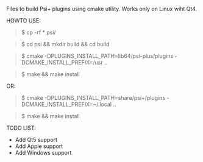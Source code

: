 Files to build Psi+ plugins using cmake utility.
Works only on Linux wiht Qt4.

HOWTO USE:

> $ cp -rf * psi/

> $ cd psi && mkdir build && cd build

> $ cmake -DPLUGINS_INSTALL_PATH=lib64/psi-plus/plugins -DCMAKE_INSTALL_PREFIX=/usr ..

> $ make && make install


OR:

> $ cmake -DPLUGINS_INSTALL_PATH=share/psi+/plugins -DCMAKE_INSTALL_PREFIX=~/.local ..

> $ make && make install


TODO LIST:
- Add Qt5 support
- Add Apple support
- Add Windows support
